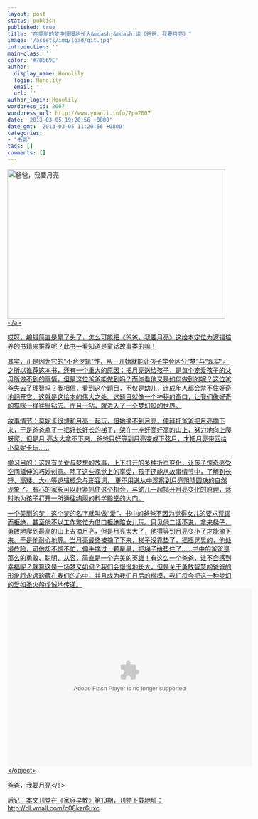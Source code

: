 ```yaml
---
layout: post
status: publish
published: true
title: "在美丽的梦中慢慢地长大&mdash;&mdash;读《爸爸，我要月亮》"
image: '/assets/img/load/git.jpg'
introduction: ''
main-class: ''
color: '#7D669E'
author:
  display_name: Honolily
  login: Honolily
  email: ''
  url: ''
author_login: Honolily
wordpress_id: 2007
wordpress_url: http://www.yuanli.info/?p=2007
date: '2013-03-05 19:20:56 +0800'
date_gmt: '2013-03-05 11:20:56 +0800'
categories:
- "书影"
tags: []
comments: []
---
```

<p><a href="http:&#47;&#47;www.yuanli.info&#47;archives&#47;2007.html&#47;u119610586_136872d92d4g214_blog" rel="attachment wp-att-2020"><img src="http:&#47;&#47;www.yuanli.info&#47;wp-content&#47;uploads&#47;2013&#47;03&#47;u119610586_136872d92d4g214_blog.jpg" alt="爸爸，我要月亮" width="490" height="336" class="aligncenter size-full wp-image-2020" &#47;><&#47;a></p>
<p>哎呀，编辑简直是晕了头了，怎么可能把《爸爸，我要月亮》这绘本定位为逻辑培养的书籍来推荐呢？此书一看知道是童话故事类的嘛！</p>
<p>其实，正是因为它的&ldquo;不合逻辑&rdquo;性，从一开始就能让孩子学会区分&ldquo;梦&rdquo;与&ldquo;现实&rdquo;。之所以推荐这本书，还有一个重大的原因：把月亮送给孩子，是每个宠爱孩子的父母所做不到的事情，但是这位爸爸能做到吗？而你看他又是如何做到的呢？这位爸爸失去了理智吗？我相信，看到这个题目，不仅是幼儿，连成年人都会禁不住好奇地翻开它。这就是这绘本的伟大之处。这题目就像一个神秘的窗口，让我们像好奇的猫咪一样往里钻去。而且一钻，就进入了一个梦幻般的世界。</p>
<p>故事情节：莫妮卡很想和月亮一起玩，但她摘不到月亮，便拜托爸爸把月亮摘下来，于是爸爸拿了一把好长好长的梯子，架在一座好高好高的山上，努力地向上爬呀爬，但是月 亮太大拿不下来，爸爸只好等到月亮变成下弦月，才把月亮带回给小莫妮卡玩&hellip;&hellip;</p>
<p>学习目的：这是有关爱与梦想的故事，上下打开的多种折页变化，让孩子惊奇感受空间延伸的巧妙创意。除了这些视觉上的享受，孩子还能从故事情节中，了解到长短、高矮、大小等逻辑概念与形容词， 更不用说从中观察到月亮阴晴圆缺的自然现象了。有心的家长可以赶紧抓住这个机会，与幼儿一起揭开月亮变化的原理，适时地为孩子打开一所通往绚丽的科学殿堂的大门。</p>
<p>一个美丽的梦：这个梦的名字就叫做&ldquo;爱&rdquo;。书中的爸爸不因为觉得女儿的要求荒谬而拒绝，甚至他不以工作繁忙为借口拒绝陪女儿玩。只见他二话不说，拿来梯子，勇敢地爬到最高的山上去摘月亮，但是月亮太大了，他得等到月亮变小了才能摘下来。于是他耐心地等。当月亮最终被摘了下来，梯子没靠垫了，摇摇晃晃的，他处境危险，可他却不慌不忙，伸手摘过一颗星星，把梯子给垫住了&hellip;&hellip;书中的爸爸是那么的勇敢、聪明、从容，简直是一个完美的英雄！有这么一个爸爸，谁不会感到幸福呢？就算这是一场梦又如何？我们会慢慢地长大，但是关于勇敢智慧的爸爸的形象将永远珍藏在我们的心中，并且成为我们日后的楷模，我们将会把这一种梦幻的爱如圣火般虔诚地传递。<br />
<object classid="clsid:d27cdb6e-ae6d-11cf-96b8-444553540000" width="550" height="400" codebase="http:&#47;&#47;download.macromedia.com&#47;pub&#47;shockwave&#47;cabs&#47;flash&#47;swflash.cab#version=6,0,40,0"><param name="src" value="http:&#47;&#47;player.youku.com&#47;player.php&#47;sid&#47;XMjQ5NDYzMzA0&#47;v.swf" &#47;><param name="quality" value="high" &#47;><embed type="application&#47;x-shockwave-flash" width="550" height="400" src="http:&#47;&#47;player.youku.com&#47;player.php&#47;sid&#47;XMTY2OTE2ODQ=&#47;v.swf" quality="high"&#47;><&#47;object></p>
<p><a href="http:&#47;&#47;player.youku.com&#47;player.php&#47;sid&#47;XMTY2OTE2ODQ=&#47;v.swf">爸爸，我要月亮<&#47;a></p>
<p>后记：本文刊登在《家庭早教》第13期，刊物下载地址：http:&#47;&#47;dl.vmall.com&#47;c08kzr6uxc</p>
